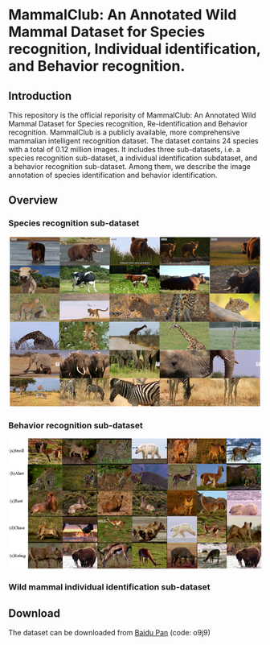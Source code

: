 # MammalClub: An Annotated Wild Mammal Dataset for Species recognition, Individual identification, and Behavior recognition.

## Introduction
This repository is the official reporisity of MammalClub: An Annotated Wild Mammal Dataset for Species recognition, Re-identification and Behavior recognition. MammalClub is a publicly available, more comprehensive mammalian intelligent recognition dataset. The dataset contains 24 species with a total of 0.12 million images. It includes three sub-datasets, i.e. a species recognition sub-dataset, a individual identification subdataset, and a behavior recognition sub-dataset. Among them, we describe the image annotation of species identification and behavior identification.

## Overview
### Species recognition sub-dataset
![image](images/SRSD.png)
### Behavior recognition sub-dataset
![image](images/BRSD.png)
### Wild mammal individual identification sub-dataset


## Download
The dataset can be downloaded from
[Baidu Pan](https://pan.baidu.com/s/1_9-MacauQxIatkvpRpFksA) (code: o9j9)
